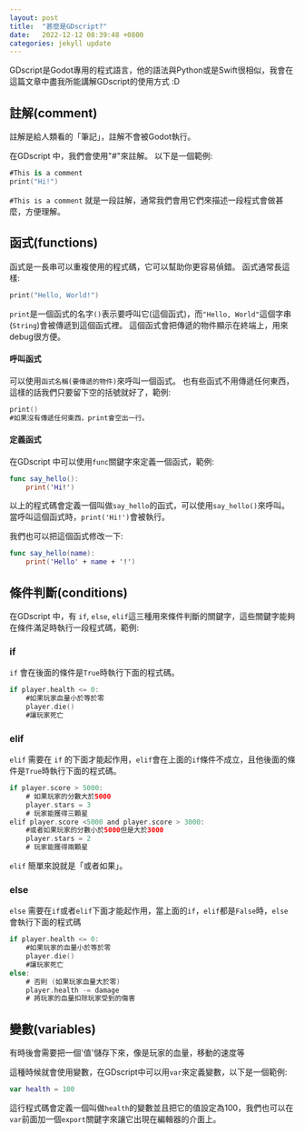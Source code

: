```yaml
---
layout: post
title:  "甚麼是GDscript?"
date:   2022-12-12 08:39:48 +0800
categories: jekyll update
---
```

GDscript是Godot專用的程式語言，他的語法與Python或是Swift很相似，我會在這篇文章中盡我所能講解GDscript的使用方式 :D

## 註解(comment)
註解是給人類看的「筆記」，註解不會被Godot執行。

在GDscript 中，我們會使用"#"來註解。
以下是一個範例:
```swift
#This is a comment
print("Hi!")
```
`#This is a comment` 就是一段註解，通常我們會用它們來描述一段程式會做甚麼，方便理解。
## 函式(functions)
函式是一長串可以重複使用的程式碼，它可以幫助你更容易偵錯。
函式通常長這樣:
```swift
print("Hello, World!")
```
`print`是一個函式的名字`()`表示要呼叫它(這個函式)，而`"Hello, World"`這個字串(`String`)會被傳遞到這個函式裡。
這個函式會把傳遞的物件顯示在終端上，用來debug很方便。
#### 呼叫函式
可以使用`函式名稱(要傳遞的物件)`來呼叫一個函式。
也有些函式不用傳遞任何東西，這樣的話我們只要留下空的括號就好了，範例:
```swift
print()
#如果沒有傳遞任何東西，print會空出一行。
```
#### 定義函式
在GDscript 中可以使用`func`關鍵字來定義一個函式，範例:
```swift
func say_hello():
    print('Hi!')
```
以上的程式碼會定義一個叫做`say_hello`的函式，可以使用`say_hello()`來呼叫。
當呼叫這個函式時，`print('Hi!')`會被執行。



我們也可以把這個函式修改一下:
```swift
func say_hello(name):
    print('Hello' + name + '!')
```
## 條件判斷(conditions)
在GDscript 中，有 `if`, `else`, `elif`這三種用來條件判斷的關鍵字，這些關鍵字能夠在條件滿足時執行一段程式碼，範例:

### if 
`if` 會在後面的條件是`True`時執行下面的程式碼。
```swift
if player.health <= 0:
    #如果玩家血量小於等於零
    player.die()
    #讓玩家死亡
```
### elif
`elif` 需要在 `if` 的下面才能起作用，`elif`會在上面的`if`條件不成立，且他後面的條件是`True`時執行下面的程式碼。
```swift
if player.score > 5000:
    # 如果玩家的分數大於5000
    player.stars = 3
    # 玩家能獲得三顆星
elif player.score <5000 and player.score > 3000:
    #或者如果玩家的分數小於5000但是大於3000
    player.stars = 2
    # 玩家能獲得兩顆星
```
`elif` 簡單來說就是「或者如果」。

### else
`else` 需要在`if`或者`elif`下面才能起作用，當上面的`if`，`elif`都是`False`時，`else`會執行下面的程式碼
```swift
if player.health <= 0:
    #如果玩家的血量小於等於零
    player.die()
    #讓玩家死亡
else:
    # 否則 (如果玩家血量大於零)
    player.health -= damage
    # 將玩家的血量扣除玩家受到的傷害
```

## 變數(variables)
有時後會需要把一個'值'儲存下來，像是玩家的血量，移動的速度等

這種時候就會使用變數，在GDscript中可以用`var`來定義變數，以下是一個範例:
```swift
var health = 100
```
這行程式碼會定義一個叫做`health`的變數並且把它的值設定為100，我們也可以在`var`前面加一個`export`關鍵字來讓它出現在編輯器的介面上。